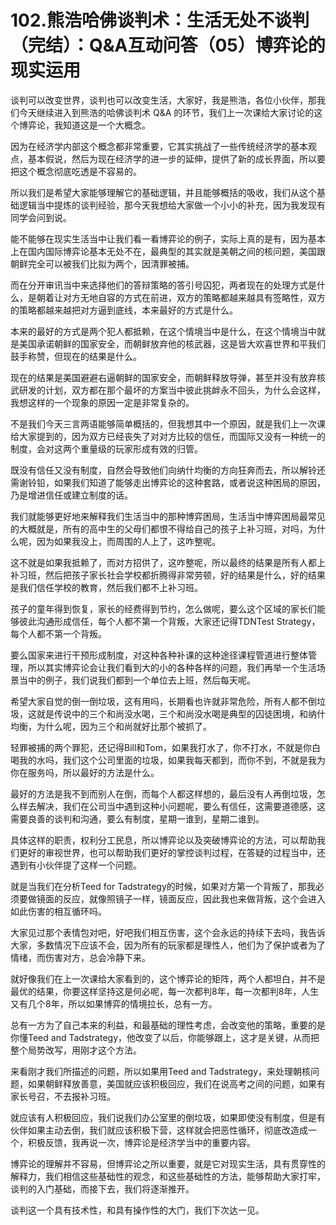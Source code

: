 # 102.熊浩哈佛谈判术：生活无处不谈判（完结）：Q&A互动问答（05）博弈论的现实运用

谈判可以改变世界，谈判也可以改变生活，大家好，我是熊浩，各位小伙伴，那我们今天继续进入到熊浩的哈佛谈判术 Q&A 的环节，我们上一次课给大家讨论的这个博弈论，我知道这是一个大概念。

因为在经济学内部这个概念都非常重要，它其实挑战了一些传统经济学的基本观点，基本假说，然后为现在经济学的进一步的延伸，提供了新的成长界面，所以要把这个概念彻底吃透是不容易的。

所以我们是希望大家能够理解它的基础逻辑，并且能够概括的吸收，我们从这个基础逻辑当中提炼的谈判经验，那今天我想给大家做一个小小的补充，因为我发现有同学会问到说。

能不能够在现实生活当中让我们看一看博弈论的例子，实际上真的是有，因为基本上在国内国际博弈论基本无处不在，最典型的其实就是美朝之间的核问题，美国跟朝鲜完全可以被我们比拟为两个，因清罪被捕。

而在分开审讯当中来选择他们的答辩策略的答引号囚犯，两者现在的处理方式是什么，是朝着让对方无地自容的方式在前进，双方的策略都越来越具有签略性，双方的策略都越来越把对方逼到底线，本来最好的方式是什么。

本来的最好的方式是两个犯人都抵赖，在这个情境当中是什么，在这个情境当中就是美国承诺朝鲜的国家安全，而朝鲜放弃他的核武器，这是皆大欢喜世界和平我们鼓手称赞，但现在的结果是什么。

现在的结果是美国避避右逼朝鲜的国家安全，而朝鲜释放导弹，甚至并没有放弃核武研发的计划，双方都在那个最坏的方案当中彼此挑衅永不回头，为什么会这样，我想这样的一个现象的原因一定是非常复杂的。

不是我们今天三言两语能够简单概括的，但我想其中一个原因，就是我们上一次课给大家提到的，因为双方已经丧失了对对方比较的信任，而国际又没有一种统一的制度，会对这两个重量级的玩家形成有效的归管。

既没有信任又没有制度，自然会导致他们向纳什均衡的方向狂奔而去，所以解铃还需谢铃铅，如果我们知道了能够走出博弈论的这种套路，或者说这种困局的原因，乃是增进信任或建立制度的话。

我们就能够更好地来解释我们生活当中的那种博弈困局，生活当中博弈困局最常见的大概就是，所有的高中生的父母们都恨不得给自己的孩子上补习班，对吗，为什么呢，因为如果我没上，而周围的人上了，这咋整呢。

这不就是如果我抵赖了，而对方招供了，这咋整呢，所以最终的结果是所有人都上补习班，然后把孩子家长社会学校都折腾得非常劳顿，好的结果是什么，好的结果是我们信任学校的教育，然后我们都不上补习班。

孩子的童年得到恢复，家长的经费得到节约，怎么做呢，要么这个区域的家长们能够彼此沟通形成信任，每个人都不第一个背叛，大家还记得TDNTest Strategy，每个人都不第一个背叛。

要么国家来进行干预形成制度，对这种各种补课的这种途径课程管道进行整体管理，所以其实博弈论会让我们看到大的小的各种各样的问题，我们再举一个生活场景当中的例子，我们说我们都到一个单位去上班，然后每天呢。

希望大家自觉的倒一倒垃圾，这有用吗，长期看也许就非常危险，所有人都不倒垃圾，这就是传说中的三个和尚没水喝，三个和尚没水喝是典型的囚徒困境，和纳什均衡，为什么呢，因为三个和尚就好比那个被抓了。

轻罪被捕的两个罪犯，还记得Bill和Tom，如果我打水了，你不打水，不就是你白喝我的水吗，我们这个公司里面的垃圾，如果我每天都到，而你不到，不就是我为你在服务吗，所以最好的方法是什么。

最好的方法是我不到而别人在倒，而每个人都这样想的，最后没有人再倒垃圾，怎么样去解决，我们在公司当中遇到这种小问题呢，要么有信任，这需要道德感，这需要良善的谈判和沟通，要么有制度，星期一谁到，星期二谁到。

具体这样的职责，权利分工民息，所以博弈论以及突破博弈论的方法，可以帮助我们更好的审视世界，也可以帮助我们更好的掌控谈判过程，在答疑的过程当中，还遇到有小伙伴提了这样一个问题。

就是当我们在分析Teed for Tadstrategy的时候，如果对方第一个背叛了，那我必须要做镜面的反应，就像照镜子一样，镜面反应，因此我也来做背叛，这个会进入如此伤害的相互循环吗。

大家见过那个表情包对吧，好吧我们相互伤害，这个会永远的持续下去吗，我告诉大家，多数情况下应该不会，因为所有的玩家都是理性人，他们为了保护或者为了情绪，而伤害对方，总会冷静下来。

就好像我们在上一次课给大家看到的，这个博弈论的矩阵，两个人都坦白，并不是最优的结果，你要这样坚持这是何必呢，每一次都判8年，每一次都判8年，人生又有几个8年，所以如果博弈的情境拉长，总有一方。

总有一方为了自己本来的利益，和最基础的理性考虑，会改变他的策略，重要的是你懂Teed and Tadstrategy，他改变了以后，你能够跟上，这才是关键，从而把整个局势改写，用刚才这个方法。

来看刚才我们所描述的问题，所以如果用Teed and Tadstrategy，来处理朝核问题，如果朝鲜释放善意，美国就应该积极回应，我们在说高考之间的问题，如果有家长号召，不去报补习班。

就应该有人积极回应，我们说我们办公室里的倒垃圾，如果即使没有制度，但是有伙伴如果主动去倒，我们就应该积极下营，这样就会把恶性循环，彻底改造成一个，积极反馈，我再说一次，博弈论是经济学当中的重要内容。

博弈论的理解并不容易，但博弈论之所以重要，就是它对现实生活，具有贯穿性的解释力，我们相信这些基础性的观念，和这些基础性的方法，能够帮助大家打牢，谈判的入门基础，而接下去，我们将逐渐推开。

谈判这一个具有技术性，和具有操作性的大门，我们下次达一见。